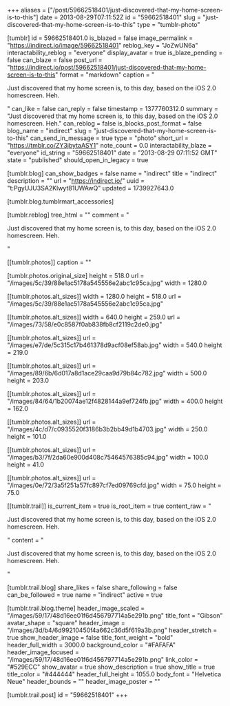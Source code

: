 +++
aliases = ["/post/59662518401/just-discovered-that-my-home-screen-is-to-this"]
date = 2013-08-29T07:11:52Z
id = "59662518401"
slug = "just-discovered-that-my-home-screen-is-to-this"
type = "tumblr-photo"

[tumblr]
id = 59662518401.0
is_blazed = false
image_permalink = "https://indirect.io/image/59662518401"
reblog_key = "JoZwUN6a"
interactability_reblog = "everyone"
display_avatar = true
is_blaze_pending = false
can_blaze = false
post_url = "https://indirect.io/post/59662518401/just-discovered-that-my-home-screen-is-to-this"
format = "markdown"
caption = "<p>Just discovered that my home screen is, to this day, based on the iOS 2.0 homescreen. Heh.</p>"
can_like = false
can_reply = false
timestamp = 1377760312.0
summary = "Just discovered that my home screen is, to this day, based on the iOS 2.0 homescreen. Heh."
can_reblog = false
is_blocks_post_format = false
blog_name = "indirect"
slug = "just-discovered-that-my-home-screen-is-to-this"
can_send_in_message = true
type = "photo"
short_url = "https://tmblr.co/ZY3jbytaASY1"
note_count = 0.0
interactability_blaze = "everyone"
id_string = "59662518401"
date = "2013-08-29 07:11:52 GMT"
state = "published"
should_open_in_legacy = true

[tumblr.blog]
can_show_badges = false
name = "indirect"
title = "indirect"
description = ""
url = "https://indirect.io/"
uuid = "t:PgyUJU3SA2Klwyt81UWAwQ"
updated = 1739927643.0

[tumblr.blog.tumblrmart_accessories]

[tumblr.reblog]
tree_html = ""
comment = "<p>Just discovered that my home screen is, to this day, based on the iOS 2.0 homescreen. Heh.</p>"

[[tumblr.photos]]
caption = ""

[tumblr.photos.original_size]
height = 518.0
url = "/images/5c/39/88e1ac5178a545556e2abc1c95ca.jpg"
width = 1280.0

[[tumblr.photos.alt_sizes]]
width = 1280.0
height = 518.0
url = "/images/5c/39/88e1ac5178a545556e2abc1c95ca.jpg"

[[tumblr.photos.alt_sizes]]
width = 640.0
height = 259.0
url = "/images/73/58/e0c8587f0ab838fb8cf2119c2de0.jpg"

[[tumblr.photos.alt_sizes]]
url = "/images/e7/de/5c315c17b461378d9acf08ef58ab.jpg"
width = 540.0
height = 219.0

[[tumblr.photos.alt_sizes]]
url = "/images/89/6b/6d017a8d1ace29caa9d79b84c782.jpg"
width = 500.0
height = 203.0

[[tumblr.photos.alt_sizes]]
url = "/images/84/64/1b20074ae12f4828144a9ef724fb.jpg"
width = 400.0
height = 162.0

[[tumblr.photos.alt_sizes]]
url = "/images/4c/d7/c0935520f3186b3b2bb49d1b4703.jpg"
width = 250.0
height = 101.0

[[tumblr.photos.alt_sizes]]
url = "/images/b3/7f/2da60e900d408c75464576385c94.jpg"
width = 100.0
height = 41.0

[[tumblr.photos.alt_sizes]]
url = "/images/0e/72/3a5f251a57fc897cf7ed09769cfd.jpg"
width = 75.0
height = 75.0

[[tumblr.trail]]
is_current_item = true
is_root_item = true
content_raw = "<p>Just discovered that my home screen is, to this day, based on the iOS 2.0 homescreen. Heh.</p>"
content = "<p>Just discovered that my home screen is, to this day, based on the iOS 2.0 homescreen. Heh.</p>"

[tumblr.trail.blog]
share_likes = false
share_following = false
can_be_followed = true
name = "indirect"
active = true

[tumblr.trail.blog.theme]
header_image_scaled = "/images/59/17/48d16ee01f6d456797714a5e291b.png"
title_font = "Gibson"
avatar_shape = "square"
header_image = "/images/3d/b4/6d99210450f4a662c36d5f619a3b.png"
header_stretch = true
show_header_image = false
title_font_weight = "bold"
header_full_width = 3000.0
background_color = "#FAFAFA"
header_image_focused = "/images/59/17/48d16ee01f6d456797714a5e291b.png"
link_color = "#529ECC"
show_avatar = true
show_description = true
show_title = true
title_color = "#444444"
header_full_height = 1055.0
body_font = "Helvetica Neue"
header_bounds = ""
header_image_poster = ""

[tumblr.trail.post]
id = "59662518401"
+++
